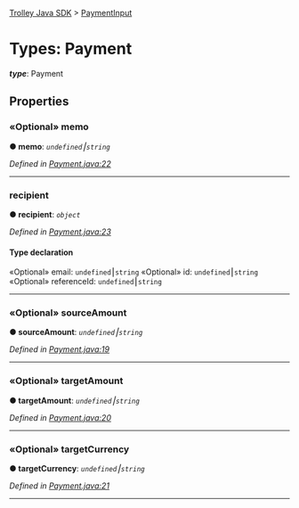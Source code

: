 [Trolley Java SDK](../README.md) > [PaymentInput](../types/payment.md)

# Types: Payment

*__type__*: Payment

## Properties

<a id="memo"></a>

### «Optional» memo

**●  memo**:  *`undefined`⎮`string`*

*Defined in [Payment.java:22](https://github.com/PaymentRails/java-sdk/tree/master/src/main/java/ca/paymentrails/paymentrails/Payment.java#L22)*

---

<a id="recipient"></a>

### recipient

**●  recipient**:  *`object`*

*Defined in [Payment.java:23](https://github.com/PaymentRails/java-sdk/tree/master/src/main/java/ca/paymentrails/paymentrails/Payment.java#L23)*

#### Type declaration

«Optional»  email: `undefined`⎮`string`
«Optional»  id: `undefined`⎮`string`
«Optional»  referenceId: `undefined`⎮`string`

---

<a id="sourceamount"></a>

### «Optional» sourceAmount

**●  sourceAmount**:  *`undefined`⎮`string`*

*Defined in [Payment.java:19](https://github.com/PaymentRails/java-sdk/tree/master/src/main/java/ca/paymentrails/paymentrails/Payment.java#L19)*

---

<a id="targetamount"></a>

### «Optional» targetAmount

**●  targetAmount**:  *`undefined`⎮`string`*

*Defined in [Payment.java:20](https://github.com/PaymentRails/java-sdk/tree/master/src/main/java/ca/paymentrails/paymentrails/Payment.java#L20)*

---

<a id="targetcurrency"></a>

### «Optional» targetCurrency

**●  targetCurrency**:  *`undefined`⎮`string`*

*Defined in [Payment.java:21](https://github.com/PaymentRails/java-sdk/tree/master/src/main/java/ca/paymentrails/paymentrails/Payment.java#L21)*

---